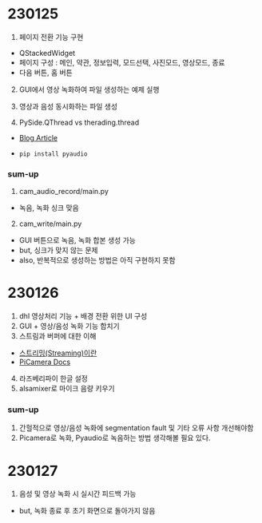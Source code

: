 # 230125

1. 페이지 전환 기능 구현
  - QStackedWidget
  - 페이지 구성 : 메인, 약관, 정보입력, 모드선택, 사진모드, 영상모드, 종료
  - 다음 버튼, 홈 버튼
2. GUI에서 영상 녹화하여 파일 생성하는 예제 실행
3. 영상과 음성 동시화하는 파일 생성

4. PySide.QThread vs therading.thread
- [Blog Article](https://coding-yoon.tistory.com/46)

- `pip install pyaudio`


### sum-up
1. cam_audio_record/main.py
  - 녹음, 녹화 싱크 맞음
2. cam_write/main.py
  - GUI 버튼으로 녹음, 녹화 합본 생성 가능
  - but, 싱크가 맞지 않는 문제
  - also, 반복적으로 생성하는 방법은 아직 구현하지 못함


# 230126

1. dhl 영상처리 기능 + 배경 전환 위한 UI 구성
2. GUI + 영상/음성 녹화 기능 합치기
3. 스트림과 버퍼에 대한 이해
  - [스트리밍(Streaming)이란](https://curryyou.tistory.com/440)
  - [PiCamera Docs](https://picamera.readthedocs.io/en/release-1.13/recipes1.html#)
4. 라즈베리파이 한글 설정
5. alsamixer로 마이크 음량 키우기

### sum-up
1. 간헐적으로 영상/음성 녹화에 segmentation fault 및 기타 오류 사항 개선해야함
2. Picamera로 녹화, Pyaudio로 녹음하는 방법 생각해볼 필요 있다.


# 230127
1. 음성 및 영상 녹화 시 실시간 피드백 가능
- but, 녹화 종료 후 초기 화면으로 돌아가지 않음